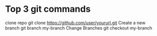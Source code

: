 # Top 3 git commands

clone repo
git clone https://github.com/user/yoururl.git
Create a new branch
git branch my-branch
Change Branches
git checkout my-branch
